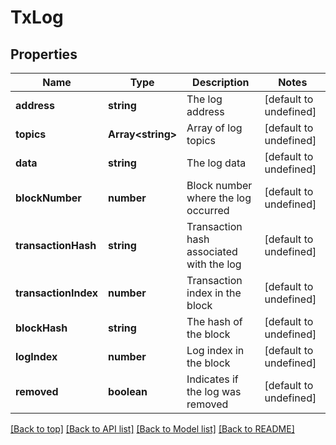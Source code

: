 # TxLog

## Properties

|Name | Type | Description | Notes|
|------------ | ------------- | ------------- | -------------|
|**address** | **string** | The log address | [default to undefined]|
|**topics** | **Array&lt;string&gt;** | Array of log topics | [default to undefined]|
|**data** | **string** | The log data | [default to undefined]|
|**blockNumber** | **number** | Block number where the log occurred | [default to undefined]|
|**transactionHash** | **string** | Transaction hash associated with the log | [default to undefined]|
|**transactionIndex** | **number** | Transaction index in the block | [default to undefined]|
|**blockHash** | **string** | The hash of the block | [default to undefined]|
|**logIndex** | **number** | Log index in the block | [default to undefined]|
|**removed** | **boolean** | Indicates if the log was removed | [default to undefined]|




[[Back to top]](#) [[Back to API list]](../../README.md#documentation-for-api-endpoints) [[Back to Model list]](../../README.md#documentation-for-models) [[Back to README]](../../README.md)

